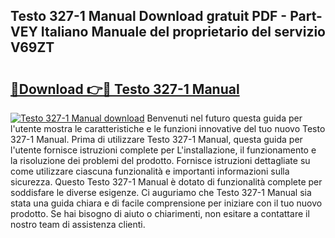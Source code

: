 ## Testo 327-1 Manual Download gratuit PDF - Part-VEY Italiano Manuale del proprietario del servizio V69ZT

# <h2><a href="http://df978f.blite.top/?on=Testo+327-1+Manual">🔗Download 👉🔴 Testo 327-1 Manual</a></h2>

[![Testo 327-1 Manual download](https://i.imgur.com/lujVjoI.png)](http://df978f.blite.top/?on=Testo+327-1+Manual)
Benvenuti nel futuro questa guida per l'utente mostra le caratteristiche e le funzioni innovative del tuo nuovo Testo 327-1 Manual. Prima di utilizzare Testo 327-1 Manual, questa guida per l'utente fornisce istruzioni complete per L'installazione, il funzionamento e la risoluzione dei problemi del prodotto. Fornisce istruzioni dettagliate su come utilizzare ciascuna funzionalità e importanti informazioni sulla sicurezza. Questo Testo 327-1 Manual è dotato di funzionalità complete per soddisfare le diverse esigenze. Ci auguriamo che Testo 327-1 Manual sia stata una guida chiara e di facile comprensione per iniziare con il tuo nuovo prodotto. Se hai bisogno di aiuto o chiarimenti, non esitare a contattare il nostro team di assistenza clienti.
